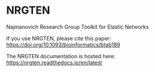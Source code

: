# NRGTEN
Najmanovich Research Group Toolkit for Elastic Networks

If you use NRGTEN, please cite this paper: https://doi.org/10.1093/bioinformatics/btab189

The NRGTEN documentation is hosted here: https://nrgten.readthedocs.io/en/latest
